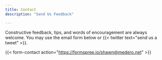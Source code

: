 ```yaml
---
title: Contact
description: "Send Us Feedback"

---
```


Constructive feedback, tips, and words of encouragement are always welcome. You may use the email form below or {{< twitter text="send us a tweet" >}}.

{{< form-contact action="https://formspree.io/shawn@medero.net"  >}}
